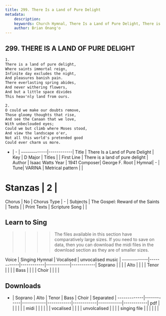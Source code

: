 ```yaml
---
title: 299. There Is a Land of Pure Delight
metadata:
    description: 
    keywords: Church Hymnal, There Is a Land of Pure Delight, There is a land of pure delight, 
    author: Brian Onang'o
---
```



## 299. THERE IS A LAND OF PURE DELIGHT

```txt
1.
There is a land of pure delight, 
Where saints immortal reign, 
Infinite day excludes the night, 
And pleasures banish pain. 
There everlasting spring abides, 
And never withering flowers, 
And but a little space divides 
This heav'nly land from ours. 

2.
O could we make our doubts remove, 
Those gloomy thoughts that rise, 
And see the Canaan that we love, 
With unbeclouded eyes; 
Could we but climb where Moses stood, 
And view the landscape o'er, 
Not all this world's pretended good 
Could ever charm us more.
```

- |   -  |
-------------|------------|
Title | There Is a Land of Pure Delight |
Key | D Major |
Titles |  |
First Line | There is a land of pure delight |
Author | Isaac Watts
Year | 1941
Composer| George F. Root |
Hymnal|  - |
Tune| VARINA |
Metrical pattern | |
# Stanzas | 2 |
Chorus | No |
Chorus Type | - |
Subjects | The Gospel: Reward of the Saints |
Texts |  |
Print Texts | 
Scripture Song |  |
  
## Learn to Sing

>>>> The files available in this section have comparatively large sizes. If you need to save on data, then you can download the midi files in the download section as they are of smaller sizes.

Voice |  Singing Hymnal | Vocalised | unvocalised music |
-------------|------------|------------|------------|------------|
Soprano | | | |
Alto | | | |
Tenor | | | |
Bass | | | |
Choir | | | |

## Downloads

- |  Soprano | Alto | Tenor | Bass | Choir | Separated |
-------------|------------|------------|------------|------------|------------|------------|
pdf | | | | | |
midi | | | | | |
vocalised | | | |
unvolcalised | | | |
singing file | | | | | |
  